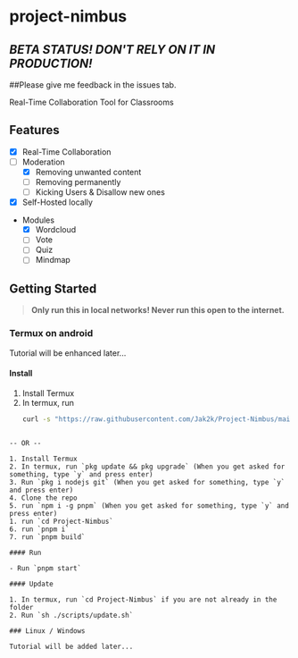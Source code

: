 # project-nimbus

## **_BETA STATUS! DON'T RELY ON IT IN PRODUCTION!_**

##Please give me feedback in the issues tab.

Real-Time Collaboration Tool for Classrooms

## Features

- [x] Real-Time Collaboration
- [ ] Moderation
  - [x] Removing unwanted content
  - [ ] Removing permanently
  - [ ] Kicking Users & Disallow new ones
- [x] Self-Hosted locally
- Modules
  - [x] Wordcloud
  - [ ] Vote
  - [ ] Quiz
  - [ ] Mindmap

## Getting Started

> **Only run this in local networks! Never run this open to the internet.**

### Termux on android

Tutorial will be enhanced later...

#### Install

1. Install Termux
2. In termux, run
   ```bash
   curl -s "https://raw.githubusercontent.com/Jak2k/Project-Nimbus/main/scripts/install_termux.sh" | sh -s

```

-- OR --

1. Install Termux
2. In termux, run `pkg update && pkg upgrade` (When you get asked for something, type `y` and press enter)
3. Run `pkg i nodejs git` (When you get asked for something, type `y` and press enter)
4. Clone the repo
5. run `npm i -g pnpm` (When you get asked for something, type `y` and press enter)
1. run `cd Project-Nimbus`
6. run `pnpm i`
7. run `pnpm build`

#### Run

- Run `pnpm start`

#### Update

1. In termux, run `cd Project-Nimbus` if you are not already in the folder
2. Run `sh ./scripts/update.sh`

### Linux / Windows

Tutorial will be added later...
```
